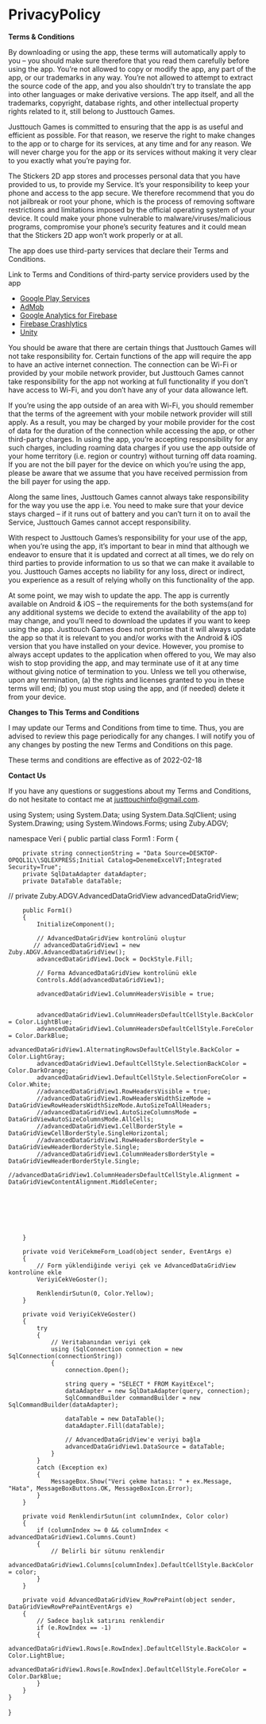 # PrivacyPolicy


**Terms & Conditions**

By downloading or using the app, these terms will automatically apply to you – you should make sure therefore that you read them carefully before using the app. You’re not allowed to copy or modify the app, any part of the app, or our trademarks in any way. You’re not allowed to attempt to extract the source code of the app, and you also shouldn’t try to translate the app into other languages or make derivative versions. The app itself, and all the trademarks, copyright, database rights, and other intellectual property rights related to it, still belong to Justtouch Games.

Justtouch Games is committed to ensuring that the app is as useful and efficient as possible. For that reason, we reserve the right to make changes to the app or to charge for its services, at any time and for any reason. We will never charge you for the app or its services without making it very clear to you exactly what you’re paying for.

The Stickers 2D app stores and processes personal data that you have provided to us, to provide my Service. It’s your responsibility to keep your phone and access to the app secure. We therefore recommend that you do not jailbreak or root your phone, which is the process of removing software restrictions and limitations imposed by the official operating system of your device. It could make your phone vulnerable to malware/viruses/malicious programs, compromise your phone’s security features and it could mean that the Stickers 2D app won’t work properly or at all.

The app does use third-party services that declare their Terms and Conditions.

Link to Terms and Conditions of third-party service providers used by the app

*   [Google Play Services](https://policies.google.com/terms)
*   [AdMob](https://developers.google.com/admob/terms)
*   [Google Analytics for Firebase](https://firebase.google.com/terms/analytics)
*   [Firebase Crashlytics](https://firebase.google.com/terms/crashlytics)
*   [Unity](https://unity3d.com/legal/terms-of-service)

You should be aware that there are certain things that Justtouch Games will not take responsibility for. Certain functions of the app will require the app to have an active internet connection. The connection can be Wi-Fi or provided by your mobile network provider, but Justtouch Games cannot take responsibility for the app not working at full functionality if you don’t have access to Wi-Fi, and you don’t have any of your data allowance left.

If you’re using the app outside of an area with Wi-Fi, you should remember that the terms of the agreement with your mobile network provider will still apply. As a result, you may be charged by your mobile provider for the cost of data for the duration of the connection while accessing the app, or other third-party charges. In using the app, you’re accepting responsibility for any such charges, including roaming data charges if you use the app outside of your home territory (i.e. region or country) without turning off data roaming. If you are not the bill payer for the device on which you’re using the app, please be aware that we assume that you have received permission from the bill payer for using the app.

Along the same lines, Justtouch Games cannot always take responsibility for the way you use the app i.e. You need to make sure that your device stays charged – if it runs out of battery and you can’t turn it on to avail the Service, Justtouch Games cannot accept responsibility.

With respect to Justtouch Games’s responsibility for your use of the app, when you’re using the app, it’s important to bear in mind that although we endeavor to ensure that it is updated and correct at all times, we do rely on third parties to provide information to us so that we can make it available to you. Justtouch Games accepts no liability for any loss, direct or indirect, you experience as a result of relying wholly on this functionality of the app.

At some point, we may wish to update the app. The app is currently available on Android & iOS – the requirements for the both systems(and for any additional systems we decide to extend the availability of the app to) may change, and you’ll need to download the updates if you want to keep using the app. Justtouch Games does not promise that it will always update the app so that it is relevant to you and/or works with the Android & iOS version that you have installed on your device. However, you promise to always accept updates to the application when offered to you, We may also wish to stop providing the app, and may terminate use of it at any time without giving notice of termination to you. Unless we tell you otherwise, upon any termination, (a) the rights and licenses granted to you in these terms will end; (b) you must stop using the app, and (if needed) delete it from your device.

**Changes to This Terms and Conditions**

I may update our Terms and Conditions from time to time. Thus, you are advised to review this page periodically for any changes. I will notify you of any changes by posting the new Terms and Conditions on this page.

These terms and conditions are effective as of 2022-02-18

**Contact Us**

If you have any questions or suggestions about my Terms and Conditions, do not hesitate to contact me at justtouchinfo@gmail.com.





using System;
using System.Data;
using System.Data.SqlClient;
using System.Drawing;
using System.Windows.Forms;
using Zuby.ADGV;

namespace Veri
{
    public partial class Form1 : Form
    {
        
        private string connectionString = "Data Source=DESKTOP-OPQQL1L\\SQLEXPRESS;Initial Catalog=DenemeExcelVT;Integrated Security=True";
        private SqlDataAdapter dataAdapter;
        private DataTable dataTable;
//        private Zuby.ADGV.AdvancedDataGridView advancedDataGridView;

        public Form1()
        {
            InitializeComponent();

            // AdvancedDataGridView kontrolünü oluştur
           // advancedDataGridView1 = new Zuby.ADGV.AdvancedDataGridView();
            advancedDataGridView1.Dock = DockStyle.Fill;

            // Forma AdvancedDataGridView kontrolünü ekle
            Controls.Add(advancedDataGridView1);

            advancedDataGridView1.ColumnHeadersVisible = true;


            advancedDataGridView1.ColumnHeadersDefaultCellStyle.BackColor = Color.LightBlue;
            advancedDataGridView1.ColumnHeadersDefaultCellStyle.ForeColor = Color.DarkBlue;
            advancedDataGridView1.AlternatingRowsDefaultCellStyle.BackColor = Color.LightGray;
            advancedDataGridView1.DefaultCellStyle.SelectionBackColor = Color.DarkOrange;
            advancedDataGridView1.DefaultCellStyle.SelectionForeColor = Color.White;
            //advancedDataGridView1.RowHeadersVisible = true;
            //advancedDataGridView1.RowHeadersWidthSizeMode = DataGridViewRowHeadersWidthSizeMode.AutoSizeToAllHeaders;
            //advancedDataGridView1.AutoSizeColumnsMode = DataGridViewAutoSizeColumnsMode.AllCells;
            //advancedDataGridView1.CellBorderStyle = DataGridViewCellBorderStyle.SingleHorizontal;
            //advancedDataGridView1.RowHeadersBorderStyle = DataGridViewHeaderBorderStyle.Single;
            //advancedDataGridView1.ColumnHeadersBorderStyle = DataGridViewHeaderBorderStyle.Single;
            //advancedDataGridView1.ColumnHeadersDefaultCellStyle.Alignment = DataGridViewContentAlignment.MiddleCenter;







        }

        private void VeriCekmeForm_Load(object sender, EventArgs e)
        {
            // Form yüklendiğinde veriyi çek ve AdvancedDataGridView kontrolüne ekle
            VeriyiCekVeGoster();

            RenklendirSutun(0, Color.Yellow);
        }

        private void VeriyiCekVeGoster()
        {
            try
            {
                // Veritabanından veriyi çek
                using (SqlConnection connection = new SqlConnection(connectionString))
                {
                    connection.Open();

                    string query = "SELECT * FROM KayitExcel";
                    dataAdapter = new SqlDataAdapter(query, connection);
                    SqlCommandBuilder commandBuilder = new SqlCommandBuilder(dataAdapter);

                    dataTable = new DataTable();
                    dataAdapter.Fill(dataTable);

                    // AdvancedDataGridView'e veriyi bağla
                    advancedDataGridView1.DataSource = dataTable;
                }
            }
            catch (Exception ex)
            {
                MessageBox.Show("Veri çekme hatası: " + ex.Message, "Hata", MessageBoxButtons.OK, MessageBoxIcon.Error);
            }
        }

        private void RenklendirSutun(int columnIndex, Color color)
        {
            if (columnIndex >= 0 && columnIndex < advancedDataGridView1.Columns.Count)
            {
                // Belirli bir sütunu renklendir
                advancedDataGridView1.Columns[columnIndex].DefaultCellStyle.BackColor = color;
            }
        }

        private void AdvancedDataGridView_RowPrePaint(object sender, DataGridViewRowPrePaintEventArgs e)
        {
            // Sadece başlık satırını renklendir
            if (e.RowIndex == -1)
            {
                advancedDataGridView1.Rows[e.RowIndex].DefaultCellStyle.BackColor = Color.LightBlue;
                advancedDataGridView1.Rows[e.RowIndex].DefaultCellStyle.ForeColor = Color.DarkBlue;
            }
        }
    }
}
